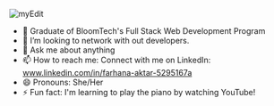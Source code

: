 
![myEdit](https://github.com/user-attachments/assets/1396ecef-7c12-4e9e-b706-e7fa7a681861)





- 🌱 Graduate of BloomTech's Full Stack Web Development Program
- 🤔 I’m looking to network with out developers.
- 💬 Ask me about anything
- 📫 How to reach me: Connect with me on LinkedIn: www.linkedin.com/in/farhana-aktar-5295167a
- 😄 Pronouns: She/Her
- ⚡ Fun fact: I'm learning to play the piano by watching YouTube!


